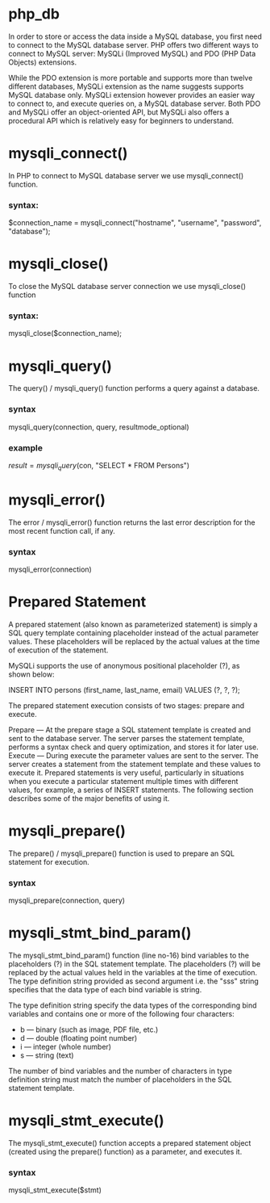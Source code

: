 # php_db

In order to store or access the data inside a MySQL database, you first need to connect to the MySQL database server. PHP offers two different ways to connect to MySQL server: MySQLi (Improved MySQL) and PDO (PHP Data Objects) extensions.

While the PDO extension is more portable and supports more than twelve different databases, MySQLi extension as the name suggests supports MySQL database only. MySQLi extension however provides an easier way to connect to, and execute queries on, a MySQL database server. Both PDO and MySQLi offer an object-oriented API, but MySQLi also offers a procedural API which is relatively easy for beginners to understand.

# mysqli_connect()

In PHP to connect to MySQL database server we use mysqli_connect() function.

### syntax:

$connection_name = mysqli_connect("hostname", "username", "password", "database");

# mysqli_close()

To close the MySQL database server connection we use mysqli_close() function

### syntax:

mysqli_close($connection_name);

# mysqli_query()

The query() / mysqli_query() function performs a query against a database.

### syntax

mysqli_query(connection, query, resultmode_optional)

### example

$result = mysqli_query($con, "SELECT \* FROM Persons")

# mysqli_error()

The error / mysqli_error() function returns the last error description for the most recent function call, if any.

### syntax

mysqli_error(connection)

# Prepared Statement

A prepared statement (also known as parameterized statement) is simply a SQL query template containing placeholder instead of the actual parameter values. These placeholders will be replaced by the actual values at the time of execution of the statement.

MySQLi supports the use of anonymous positional placeholder (?), as shown below:

INSERT INTO persons (first_name, last_name, email) VALUES (?, ?, ?);

The prepared statement execution consists of two stages: prepare and execute.

Prepare — At the prepare stage a SQL statement template is created and sent to the database server. The server parses the statement template, performs a syntax check and query optimization, and stores it for later use.
Execute — During execute the parameter values are sent to the server. The server creates a statement from the statement template and these values to execute it.
Prepared statements is very useful, particularly in situations when you execute a particular statement multiple times with different values, for example, a series of INSERT statements. The following section describes some of the major benefits of using it.

# mysqli_prepare()

The prepare() / mysqli_prepare() function is used to prepare an SQL statement for execution.

### syntax

mysqli_prepare(connection, query)

# mysqli_stmt_bind_param()

The mysqli_stmt_bind_param() function (line no-16) bind variables to the placeholders (?) in the SQL statement template. The placeholders (?) will be replaced by the actual values held in the variables at the time of execution. The type definition string provided as second argument i.e. the "sss" string specifies that the data type of each bind variable is string.

The type definition string specify the data types of the corresponding bind variables and contains one or more of the following four characters:

- b — binary (such as image, PDF file, etc.)
- d — double (floating point number)
- i — integer (whole number)
- s — string (text)

The number of bind variables and the number of characters in type definition string must match the number of placeholders in the SQL statement template.

# mysqli_stmt_execute()

The mysqli_stmt_execute() function accepts a prepared statement object (created using the prepare() function) as a parameter, and executes it.

### syntax

mysqli_stmt_execute($stmt)
